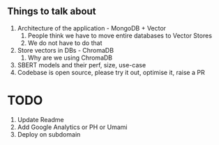 ## Things to talk about

1. Architecture of the application - MongoDB + Vector
    1. People think we have to move entire databases to Vector Stores
    2. We do not have to do that
2. Store vectors in DBs - ChromaDB
    1. Why are we using ChromaDB
3. SBERT models and their perf, size, use-case
4. Codebase is open source, please try it out, optimise it, raise a PR

# TODO

1. Update Readme
2. Add Google Analytics or PH or Umami
3. Deploy on subdomain
